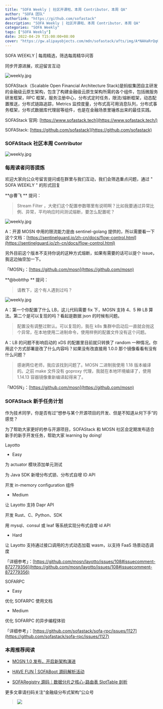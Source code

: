 ```yaml
---
title: "SOFA Weekly | 社区开课啦、本周 Contributor、本周 QA"
author: "SOFA 团队"
authorlink: "https://github.com/sofastack"
description: "SOFA Weekly | 社区开课啦、本周 Contributor、本周 QA"
categories: "SOFA Weekly"
tags: ["SOFA Weekly"]
date: 2022-04-29 T15:00:00+08:00
cover: "https://gw.alipayobjects.com/mdn/sofastack/afts/img/A*NAHaRrQqGzAAAAAAAAAAAAAAARQnAQ"
---
```


SOFA WEEKLY | 每周精选，筛选每周精华问答

同步开源进展，欢迎留言互动

![weekly.jpg](https://gw.alipayobjects.com/mdn/rms_1c90e8/afts/img/A*_B3MTI6EAlYAAAAAAAAAAAAAARQnAQ)

SOFAStack（Scalable Open Financial Architecture Stack)是蚂蚁集团自主研发的金融级云原生架构，包含了构建金融级云原生架构所需的各个组件，包括微服务研发框架，RPC 框架，服务注册中心，分布式定时任务，限流/熔断框架，动态配置推送，分布式链路追踪，Metrics 监控度量，分布式高可用消息队列，分布式事务框架，分布式数据库代理层等组件，也是在金融场景里锤炼出来的最佳实践。

SOFAStack 官网: [https://www.sofastack.tech](https://www.sofastack.tech/)

SOFAStack: [https://github.com/sofastack](https://github.com/sofastack)

### SOFAStack 社区本周 Contributor  
![weekly.jpg](https://gw.alipayobjects.com/mdn/rms_1c90e8/afts/img/A*_tbvRZ7Ydo4AAAAAAAAAAAAAARQnAQ)

### 每周读者问答提炼

欢迎大家向公众号留言提问或在群里与我们互动，我们会筛选重点问题，通过 " SOFA WEEKLY " 的形式回复

**@曹飞 ** 提问：

>Stream Filter ，大佬们这个配置参数哪里有说明啊？比如我要通过异常比例、异常，平均响应时间测试熔断，要怎么配置呢？

![weekly.jpg](https://gw.alipayobjects.com/mdn/rms_1c90e8/afts/img/A*mmoLQJfWKe8AAAAAAAAAAAAAARQnAQ)

A：开源 MOSN 中用的限流能力是由 sentinel-golang 提供的，所以需要看一下这个文档：[https://sentinelguard.io/zh-cn/docs/flow-control.html](https://sentinelguard.io/zh-cn/docs/flow-control.html)

另外目前这个版本不支持你说的这种方式熔断，如果有需要的话可以提个 issue，我这边抽空加一下。

「MOSN」：[https://github.com/mosn](https://github.com/mosn)

**@bobtthp ** 提问：

>请教下，这个有人遇到过吗？

![weekly.jpg](https://gw.alipayobjects.com/mdn/rms_1c90e8/afts/img/A*MD1cR5xg_VIAAAAAAAAAAAAAARQnAQ)

A：第一个你配置了什么 LB，这儿代码需要 fix 下，MOSN 支持 4、5 种 LB 算法。第二个是可以复现的吗？看起是数据 json 的时候有问题。

>配置没有调整过默认。可以复现的，我在 k8s 集群中启动后一直就会抛这个异常，在本地使用二进制命令，使用样例的配置文件没有这个问题。

A：LB 的问题不影响启动的 xDS 的配置里目前就只转换了 random 一种情况。你用这个方式部署是改了什么内容吗？如果没有改直接用 1.0.0 那个镜像看看有没有什么问题？

>感谢两位老师，我应该找到问题了。MOSN 二进制我使用 1.18 版本编译的。之前 make 文件没有 goproxy 代理，我就在本地环境编译了，使用 1.14.13 容器镜像重新编译起得来了。

「MOSN」：[https://github.com/mosn](https://github.com/mosn)

### SOFAStack 新手任务计划

作为技术同学，你是否有过“想参与某个开源项目的开发、但是不知道从何下手”的感觉？

为了帮助大家更好的参与开源项目，SOFAStack 和 MOSN 社区会定期发布适合新手的新手开发任务，帮助大家 learning by doing!

Layotto

- Easy

为 actuator 模块添加单元测试

为 Java SDK 新增分布式锁、分布式自增 ID API

开发 in-memory configuration 组件

- Medium

让 Layotto 支持 Dapr API

开发 Rust、C、Python、SDK

用 mysql、consul 或 leaf 等系统实现分布式自增 id API

- Hard

让 Layotto 支持通过接口调用的方式动态加载 wasm，以支持 FaaS 场景动态调度

「详细参考」：[https://github.com/mosn/layotto/issues/108#issuecomment-872779356](https://github.com/mosn/layotto/issues/108#issuecomment-872779356)

SOFARPC

- Easy

优化 SOFARPC 使用文档

- Medium

优化 SOFARPC 的异步编程体验

「详细参考」：[https://github.com/sofastack/sofa-rpc/issues/1127](https://github.com/sofastack/sofa-rpc/issues/1127)

### 本周推荐阅读

- [MOSN 1.0 发布，开启新架构演进](https://mp.weixin.qq.com/s?__biz=MzUzMzU5Mjc1Nw==&mid=2247506881&idx=1&sn=b61b931c11c83d3aceea93a90bbe8c5d&chksm=faa3341bcdd4bd0d1fb1348c99e7d38be2597dcb6767a68c69149d954eae02bd39bc447e521f&scene=21)

- [HAVE FUN | SOFABoot 源码解析活动](https://mp.weixin.qq.com/s?__biz=MzUzMzU5Mjc1Nw==&mid=2247507044&idx=1&sn=13863725113d559c06b8b975c26973ab&chksm=faa333becdd4baa89ed8752c0c49ca116b02ee64f3ce2437ac0d3942b6b351a422f9d86752ff&scene=21)

- [SOFARegistry 源码｜数据分片之核心-路由表 SlotTable 剖析](https://mp.weixin.qq.com/s?__biz=MzUzMzU5Mjc1Nw==&mid=2247506478&idx=1&sn=ead477db9b27282d7d256e97a6dd0160&chksm=faa335f4cdd4bce24b9e388bb6456621628c056a87e141f761d2d51a4cd533ec82ad8167f8f7&scene=21#wechat_redirect)

更多文章请扫码关注“金融级分布式架构”公众号

>![](https://gw.alipayobjects.com/mdn/rms_1c90e8/afts/img/A*8G5NRZ7UEToAAAAAAAAAAAAAARQnAQ)
